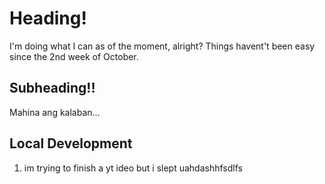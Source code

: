 # Heading!

I'm doing what I can as of the moment, alright? 
Things havent't been easy since the 2nd week of October.


## Subheading!!

Mahina ang kalaban...


## Local Development
1. im trying to finish a yt ideo but i slept uahdashhfsdlfs